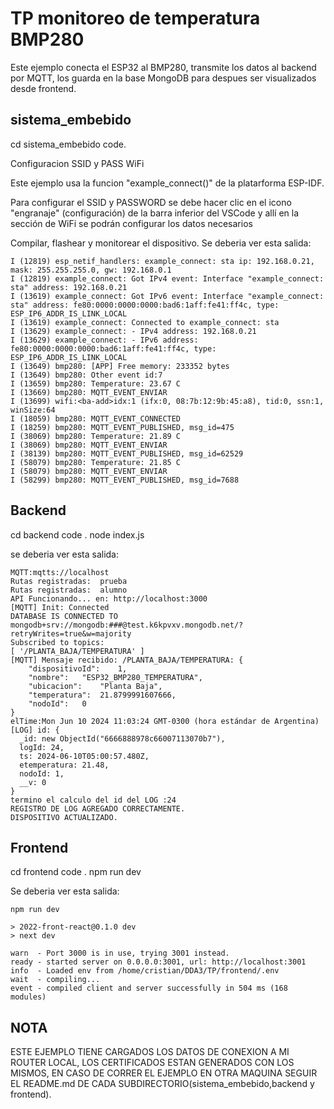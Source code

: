 # TP monitoreo de temperatura BMP280

Este ejemplo conecta el ESP32 al BMP280, transmite los datos al backend por MQTT, los guarda en la base MongoDB para despues ser visualizados desde frontend.


## sistema_embebido

cd sistema_embebido	
code.

Configuracion SSID y PASS WiFi

Este ejemplo usa la funcion "example_connect()" de la platarforma ESP-IDF.

Para configurar el SSID y PASSWORD se debe hacer clic en el icono "engranaje" (configuración)
de la barra inferior del VSCode y allí en la sección de WiFi se podrán configurar los datos
necesarios

Compilar, flashear y monitorear el dispositivo. Se deberia ver esta salida:

```
I (12819) esp_netif_handlers: example_connect: sta ip: 192.168.0.21, mask: 255.255.255.0, gw: 192.168.0.1
I (12819) example_connect: Got IPv4 event: Interface "example_connect: sta" address: 192.168.0.21
I (13619) example_connect: Got IPv6 event: Interface "example_connect: sta" address: fe80:0000:0000:0000:bad6:1aff:fe41:ff4c, type: ESP_IP6_ADDR_IS_LINK_LOCAL
I (13619) example_connect: Connected to example_connect: sta
I (13629) example_connect: - IPv4 address: 192.168.0.21
I (13629) example_connect: - IPv6 address: fe80:0000:0000:0000:bad6:1aff:fe41:ff4c, type: ESP_IP6_ADDR_IS_LINK_LOCAL
I (13649) bmp280: [APP] Free memory: 233352 bytes
I (13649) bmp280: Other event id:7
I (13659) bmp280: Temperature: 23.67 C
I (13669) bmp280: MQTT_EVENT_ENVIAR
I (13699) wifi:<ba-add>idx:1 (ifx:0, 08:7b:12:9b:45:a8), tid:0, ssn:1, winSize:64
I (18059) bmp280: MQTT_EVENT_CONNECTED
I (18259) bmp280: MQTT_EVENT_PUBLISHED, msg_id=475
I (38069) bmp280: Temperature: 21.89 C
I (38069) bmp280: MQTT_EVENT_ENVIAR
I (38139) bmp280: MQTT_EVENT_PUBLISHED, msg_id=62529
I (58079) bmp280: Temperature: 21.85 C
I (58079) bmp280: MQTT_EVENT_ENVIAR
I (58299) bmp280: MQTT_EVENT_PUBLISHED, msg_id=7688
```

## Backend 

cd backend
code .
node index.js

se deberia ver esta salida:
```
MQTT:mqtts://localhost
Rutas registradas:  prueba
Rutas registradas:  alumno
API Funcionando... en: http://localhost:3000
[MQTT] Init: Connected
DATABASE IS CONNECTED TO mongodb+srv://mongodb:###@test.k6kpvxv.mongodb.net/?retryWrites=true&w=majority
Subscribed to topics: 
[ '/PLANTA_BAJA/TEMPERATURA' ]
[MQTT] Mensaje recibido: /PLANTA_BAJA/TEMPERATURA: {
	"dispositivoId":	1,
	"nombre":	"ESP32_BMP280_TEMPERATURA",
	"ubicacion":	"Planta Baja",
	"temperatura":	21.8799991607666,
	"nodoId":	0
}
elTime:Mon Jun 10 2024 11:03:24 GMT-0300 (hora estándar de Argentina)
[LOG] id: {
  _id: new ObjectId("6666888978c66007113070b7"),
  logId: 24,
  ts: 2024-06-10T05:00:57.480Z,
  etemperatura: 21.48,
  nodoId: 1,
  __v: 0
}
termino el calculo del id del LOG :24
REGISTRO DE LOG AGREGADO CORRECTAMENTE.
DISPOSITIVO ACTUALIZADO.
```

## Frontend

cd frontend
code .
npm run dev

Se deberia ver esta salida:

```
npm run dev

> 2022-front-react@0.1.0 dev
> next dev

warn  - Port 3000 is in use, trying 3001 instead.
ready - started server on 0.0.0.0:3001, url: http://localhost:3001
info  - Loaded env from /home/cristian/DDA3/TP/frontend/.env
wait  - compiling...
event - compiled client and server successfully in 504 ms (168 modules)
```


## NOTA

ESTE EJEMPLO TIENE CARGADOS LOS DATOS DE CONEXION A MI ROUTER LOCAL, LOS CERTIFICADOS ESTAN GENERADOS CON LOS MISMOS, EN CASO DE CORRER EL EJEMPLO EN OTRA MAQUINA SEGUIR EL README.md DE
CADA SUBDIRECTORIO(sistema_embebido,backend y frontend).

